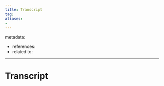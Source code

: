 ```yaml
---
title: Transcript
tag:
aliases:
- 
---
```


metadata:
- references:
- related to:

---

# Transcript